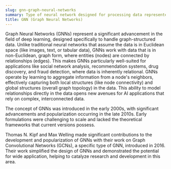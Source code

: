 ```yaml
---
slug: gnn-graph-neural-networks
summary: Type of neural network designed for processing data represented in graph form, capturing relationships and structure within the data.
title: GNN (Graph Neural Networks)
---
```


Graph Neural Networks (GNNs) represent a significant advancement in the field of deep learning, designed specifically to handle graph-structured data. Unlike traditional neural networks that assume the data is in Euclidean space (like images, text, or tabular data), GNNs work with data that is in non-Euclidean, graph form, where entities (nodes) are connected by relationships (edges). This makes GNNs particularly well-suited for applications like social network analysis, recommendation systems, drug discovery, and fraud detection, where data is inherently relational. GNNs operate by learning to aggregate information from a node's neighbors, effectively capturing both local structures (like node connectivity) and global structures (overall graph topology) in the data. This ability to model relationships directly in the data opens new avenues for AI applications that rely on complex, interconnected data.

The concept of GNNs was introduced in the early 2000s, with significant advancements and popularization occurring in the late 2010s. Early formulations were challenging to scale and lacked the theoretical frameworks that current versions possess.

Thomas N. Kipf and Max Welling made significant contributions to the development and popularization of GNNs with their work on Graph Convolutional Networks (GCNs), a specific type of GNN, introduced in 2016. Their work simplified the design of GNNs and demonstrated the potential for wide application, helping to catalyze research and development in this area.